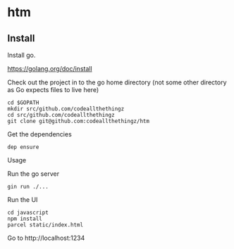 # htm

## Install

Install go. 

https://golang.org/doc/install

Check out the project in to the go home directory (not some other directory as Go expects files to live here)


```
cd $GOPATH
mkdir src/github.com/codeallthethingz
cd src/github.com/codeallthethingz
git clone git@github.com:codeallthethingz/htm
```

Get the dependencies

```
dep ensure
```

Usage

Run the go server

```
gin run ./...
```

Run the UI 

```
cd javascript
npm install
parcel static/index.html
```

Go to http://localhost:1234
